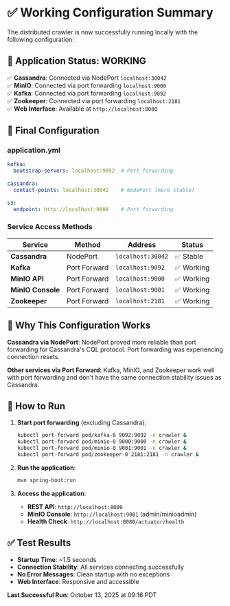 # ✅ Working Configuration Summary

The distributed crawler is now successfully running locally with the following configuration:

## 🚀 **Application Status: WORKING**

✅ **Cassandra**: Connected via NodePort `localhost:30042`  
✅ **MinIO**: Connected via port forwarding `localhost:9000`  
✅ **Kafka**: Connected via port forwarding `localhost:9092`  
✅ **Zookeeper**: Connected via port forwarding `localhost:2181`  
✅ **Web Interface**: Available at `http://localhost:8080`  

## 📝 **Final Configuration**

### application.yml
```yaml
kafka:
  bootstrap-servers: localhost:9092  # Port forwarding
  
cassandra:
  contact-points: localhost:30042    # NodePort (more stable)
  
s3:
  endpoint: http://localhost:9000    # Port forwarding
```

### Service Access Methods
| Service | Method | Address | Status |
|---------|--------|---------|--------|
| **Cassandra** | NodePort | `localhost:30042` | ✅ Stable |
| **Kafka** | Port Forward | `localhost:9092` | ✅ Working |
| **MinIO API** | Port Forward | `localhost:9000` | ✅ Working |
| **MinIO Console** | Port Forward | `localhost:9001` | ✅ Working |
| **Zookeeper** | Port Forward | `localhost:2181` | ✅ Working |

## 🔧 **Why This Configuration Works**

**Cassandra via NodePort**: NodePort proved more reliable than port forwarding for Cassandra's CQL protocol. Port forwarding was experiencing connection resets.

**Other services via Port Forward**: Kafka, MinIO, and Zookeeper work well with port forwarding and don't have the same connection stability issues as Cassandra.

## 🎯 **How to Run**

1. **Start port forwarding** (excluding Cassandra):
   ```bash
   kubectl port-forward pod/kafka-0 9092:9092 -n crawler &
   kubectl port-forward pod/minio-0 9000:9000 -n crawler &
   kubectl port-forward pod/minio-0 9001:9001 -n crawler &
   kubectl port-forward pod/zookeeper-0 2181:2181 -n crawler &
   ```

2. **Run the application**:
   ```bash
   mvn spring-boot:run
   ```

3. **Access the application**:
   - **REST API**: `http://localhost:8080`
   - **MinIO Console**: `http://localhost:9001` (admin/minioadmin)
   - **Health Check**: `http://localhost:8080/actuator/health`

## ✅ **Test Results**

- **Startup Time**: ~1.5 seconds  
- **Connection Stability**: All services connecting successfully  
- **No Error Messages**: Clean startup with no exceptions  
- **Web Interface**: Responsive and accessible  

**Last Successful Run**: October 13, 2025 at 09:16 PDT